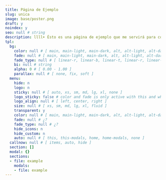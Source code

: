 ```yaml
---
title: Página de Ejemplo
slug: unica
image: base/poster.png
draft: y
noindex: y
seo: null # string
description: llll➤ Ésto es una página de ejemplo que me servirá para copiar y pegar valores ✅ by lorensansol.
tpl:
  bg:
    color: null # [ main, main-light, main-dark, alt, alt-light, alt-dark, cta, cta-light, cta-dark, white, light, gray, dark, black, invert, similar ]
    fade: null # [ main, main-light, main-dark, alt, alt-light, alt-dark, cta, cta-light, cta-dark, white, light, gray, dark, black, invert, similar ]
    fade_type: null # [ linear-r, linear-b, linear-t, linear-r, linear-l, linear-tr, linear-br, linear-tl, linear-bl, circle, circle-alt, radial, radial-alt ]
    bi: null # string
    alpha: 0 # [ 0.00 - 1.00 ]
    parallax: null # [ none, fix, soft ]
  menu:
    hide: n
    logo: n
    sticky: null # [ auto, xs, sm, md, lg, xl, none ]
    logo_sticky: false # color and fade is only active with this and when screen < sticky
    logo_align: null # [ left, center, right ]
    size: null # [ xs, sm, md, lg, xl, fluid ]
    transparent: y
    color: null # [ main, main-light, main-dark, alt, alt-light, alt-dark, cta, cta-light, cta-dark, white, light, gray, dark, black, invert, similar ]
    fade: null # ¿?
    fade_type: null # ¿?
    hide_icons: n
    hide_custom: n
    auto: null # [ this, this-modals, home, home-modals, none ]
  callnow: null # [ items, auto, hide ]
  section: []
  modal: {}
  sections:
  - file: example
    modals:
    - file: example
---
```

